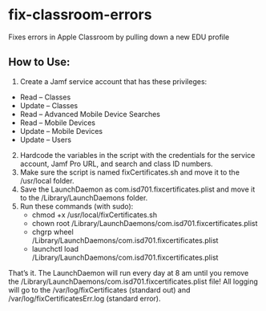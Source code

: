# fix-classroom-errors
Fixes errors in Apple Classroom by pulling down a new EDU profile

## How to Use:
1. Create a Jamf service account that has these privileges:
- Read – Classes
- Update – Classes
- Read – Advanced Mobile Device Searches
- Read – Mobile Devices
- Update – Mobile Devices
- Update – Users
2. Hardcode the variables in the script with the credentials for the service account, Jamf Pro URL, and search and class ID numbers.
3. Make sure the script is named fixCertificates.sh and move it to the /usr/local folder.
4. Save the LaunchDaemon as com.isd701.fixcertificates.plist and move it to the /Library/LaunchDaemons folder.
5. Run these commands (with sudo):
    - chmod +x /usr/local/fixCertificates.sh
    - chown root /Library/LaunchDaemons/com.isd701.fixcertificates.plist
    - chgrp wheel /Library/LaunchDaemons/com.isd701.fixcertificates.plist
    - launchctl load /Library/LaunchDaemons/com.isd701.fixcertificates.plist

That’s it. The LaunchDaemon will run every day at 8 am until you remove the /Library/LaunchDaemons/com.isd701.fixcertificates.plist file! All logging will go to the /var/log/fixCertificates (standard out) and /var/log/fixCertificatesErr.log (standard error).
